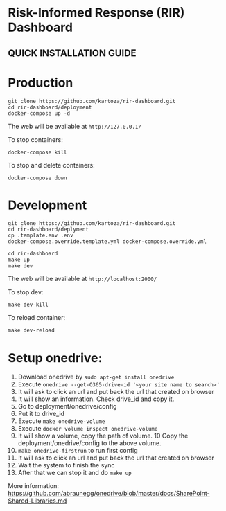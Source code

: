 # Risk-Informed Response (RIR) Dashboard

## QUICK INSTALLATION GUIDE

# Production
```
git clone https://github.com/kartoza/rir-dashboard.git
cd rir-dashboard/deployment
docker-compose up -d
```

The web will be available at `http://127.0.0.1/`

To stop containers:
```
docker-compose kill
```

To stop and delete containers:
```
docker-compose down
```


# Development
```
git clone https://github.com/kartoza/rir-dashboard.git
cd rir-dashboard/deplyment
cp .template.env .env
docker-compose.override.template.yml docker-compose.override.yml

cd rir-dashboard
make up
make dev
```

The web will be available at `http://localhost:2000/`

To stop dev:
```
make dev-kill
```

To reload container:
```
make dev-reload
```

# Setup onedrive:
1. Download onedrive by `sudo apt-get install onedrive`
2. Execute `onedrive --get-O365-drive-id '<your site name to search>'`
3. It will ask to click an url and put back the url that created on browser
4. It will show an information. Check drive_id and copy it.
5. Go to deployment/onedrive/config
6. Put it to drive_id
7. Execute `make onedrive-volume`
8. Execute `docker volume inspect onedrive-volume`
9. It will show a volume, copy the path of volume.
10 Copy the deployment/onedrive/config to the above volume.
11. `make onedrive-firstrun` to run first config
12. It will ask to click an url and put back the url that created on browser
13. Wait the system to finish the sync
14. After that we can stop it and do `make up`

More information:
https://github.com/abraunegg/onedrive/blob/master/docs/SharePoint-Shared-Libraries.md